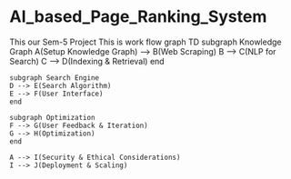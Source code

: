 # AI_based_Page_Ranking_System
This our Sem-5 Project
This is work flow
graph TD
    subgraph Knowledge Graph
    A(Setup Knowledge Graph) --> B(Web Scraping)
    B --> C(NLP for Search)
    C --> D(Indexing & Retrieval)
    end

    subgraph Search Engine
    D --> E(Search Algorithm)
    E --> F(User Interface)
    end

    subgraph Optimization
    F --> G(User Feedback & Iteration)
    G --> H(Optimization)
    end

    A --> I(Security & Ethical Considerations)
    I --> J(Deployment & Scaling)
